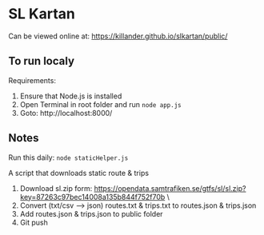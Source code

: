 # SL Kartan

Can be viewed online at: https://killander.github.io/slkartan/public/

## To run localy

Requirements:

1. Ensure that Node.js is installed
2. Open Terminal in root folder and run `node app.js`
3. Goto: http://localhost:8000/

## Notes

Run this daily: `node staticHelper.js`

A script that downloads static route & trips

1. Download sl.zip form: https://opendata.samtrafiken.se/gtfs/sl/sl.zip?key=87263c97bec14008a135b844f752f70b \
2. Convert (txt/csv --> json) routes.txt & trips.txt to routes.json & trips.json
3. Add routes.json & trips.json to public folder
4. Git push
